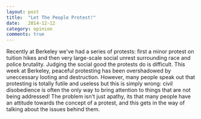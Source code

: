 ```yaml
---
layout: post
title:  "Let The People Protest!"
date:   2014-12-12
category: opinion
comments: true
---
```


Recently at Berkeley we've had a series of protests: first a minor protest on tuition hikes and then very large-scale social unrest surrounding race and police brutality. Judging the social good the protests do is difficult. This week at Berkeley, peaceful protesting has been overshadowed by uneccessary looting and destruction. However, many people speak out that protesting is totally futile and useless but this is simply wrong: civil disobedience is often the only way to bring attention to things that are not being addressed! The problem isn't just apathy, its that many people have an attitude towards the concept of a protest, and this gets in the way of talking about the issues behind them.
